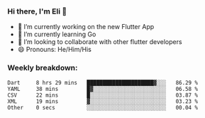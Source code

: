 ### Hi there, I'm Eli 👋
- 🔭 I’m currently working on the new Flutter App
- 🌱 I’m currently learning Go
- 🦄 I’m looking to collaborate with other flutter developers
- 😄 Pronouns: He/Him/His

### Weekly breakdown:
<!--START_SECTION:waka-->

```text
Dart     8 hrs 29 mins   █████████████████████▓░░░   86.29 %
YAML     38 mins         █▓░░░░░░░░░░░░░░░░░░░░░░░   06.58 %
CSV      22 mins         █░░░░░░░░░░░░░░░░░░░░░░░░   03.87 %
XML      19 mins         ▓░░░░░░░░░░░░░░░░░░░░░░░░   03.23 %
Other    0 secs          ░░░░░░░░░░░░░░░░░░░░░░░░░   00.04 %
```

<!--END_SECTION:waka-->
